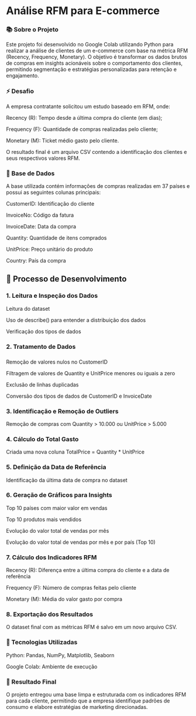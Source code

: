 <h1> Análise RFM para E-commerce </h1>

<h3> 📚 Sobre o Projeto </h3>
<p> Este projeto foi desenvolvido no Google Colab utilizando Python para realizar a análise de clientes de um e-commerce com base na métrica RFM (Recency, Frequency, Monetary). O objetivo é transformar os dados brutos de compras em insights acionáveis sobre o comportamento dos clientes, permitindo segmentação e estratégias personalizadas para retenção e engajamento. </p>

<h3> ⚡ Desafio </h3>
<p> A empresa contratante solicitou um estudo baseado em RFM, onde: </p>
<p> Recency (R): Tempo desde a última compra do cliente (em dias); </p>
<p> Frequency (F): Quantidade de compras realizadas pelo cliente; </p>
<p> Monetary (M): Ticket médio gasto pelo cliente. </p>
<p> O resultado final é um arquivo CSV contendo a identificação dos clientes e seus respectivos valores RFM.</p>

<h3> 📁 Base de Dados </h3>
<p> A base utilizada contém informações de compras realizadas em 37 países e possui as seguintes colunas principais: </p> 
<p> CustomerID: Identificação do cliente </p>
<p> InvoiceNo: Código da fatura </p>
<p>InvoiceDate: Data da compra</p>
<p> Quantity: Quantidade de itens comprados </p>
<p> UnitPrice: Preço unitário do produto </p>
<p> Country: País da compra </p>

<h2> 🔄 Processo de Desenvolvimento </h2>
<h3> 1. Leitura e Inspeção dos Dados </h3>
<p> Leitura do dataset </p>
<p> Uso de describe() para entender a distribuição dos dados</p>
<p>Verificação dos tipos de dados</p>


<h3> 2. Tratamento de Dados </h3>
<p></p>
<p></p>
<p></p>
<p></p>

<h3> </h3>
<p>Remoção de valores nulos no CustomerID </p>
<p> Filtragem de valores de Quantity e UnitPrice menores ou iguais a zero </p>
<p> Exclusão de linhas duplicadas </p>
<p> Conversão dos tipos de dados de CustomerID e InvoiceDate </p>

<h3> 3. Identificação e Remoção de Outliers </h3>
<p> Remoção de compras com Quantity > 10.000 ou UnitPrice > 5.000 </p>

<h3> 4. Cálculo do Total Gasto </h3>
<p> Criada uma nova coluna TotalPrice = Quantity * UnitPrice </p>

<h3> 5. Definição da Data de Referência </h3>
<p> Identificação da última data de compra no dataset </p>

<h3> 6. Geração de Gráficos para Insights </h3>
<p> Top 10 países com maior valor em vendas </p>
<p> Top 10 produtos mais vendidos </p>
<p> Evolução do valor total de vendas por mês </p>
<p>Evolução do valor total de vendas por mês e por país (Top 10) </p>

<h3> 7. Cálculo dos Indicadores RFM </h3>
<p> Recency (R): Diferença entre a última compra do cliente e a data de referência </p>
<p> Frequency (F): Número de compras feitas pelo cliente </p>
<p> Monetary (M): Média do valor gasto por compra </p>

<h3> 8. Exportação dos Resultados </h3>
<p> O dataset final com as métricas RFM é salvo em um novo arquivo CSV. </p>

<h3> 🚀 Tecnologias Utilizadas </h3>
<p> Python: Pandas, NumPy, Matplotlib, Seaborn </p>
<p> Google Colab: Ambiente de execução </p>

<h3> 📄 Resultado Final </h3>
<p> O projeto entregou uma base limpa e estruturada com os indicadores RFM para cada cliente, permitindo que a empresa identifique padrões de consumo e elabore estratégias de marketing direcionadas. </p>





